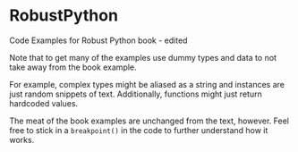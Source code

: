 # RobustPython
Code Examples for Robust Python book - edited 

Note that to get many of the examples use dummy types and data to not take away from the book example.

For example, complex types might be aliased as a string and instances are just random snippets of text.
Additionally, functions might just return hardcoded values.

The meat of the book examples are unchanged from the text, however. Feel free to stick in a `breakpoint()`
in the code to further understand how it works.
